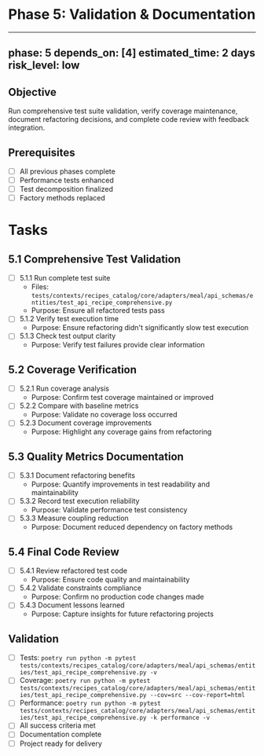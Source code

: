 # Phase 5: Validation & Documentation

---
phase: 5
depends_on: [4]
estimated_time: 2 days
risk_level: low
---

## Objective
Run comprehensive test suite validation, verify coverage maintenance, document refactoring decisions, and complete code review with feedback integration.

## Prerequisites
- [ ] All previous phases complete
- [ ] Performance tests enhanced
- [ ] Test decomposition finalized
- [ ] Factory methods replaced

# Tasks

## 5.1 Comprehensive Test Validation
- [ ] 5.1.1 Run complete test suite
  - Files: `tests/contexts/recipes_catalog/core/adapters/meal/api_schemas/entities/test_api_recipe_comprehensive.py`
  - Purpose: Ensure all refactored tests pass
- [ ] 5.1.2 Verify test execution time
  - Purpose: Ensure refactoring didn't significantly slow test execution
- [ ] 5.1.3 Check test output clarity
  - Purpose: Verify test failures provide clear information

## 5.2 Coverage Verification
- [ ] 5.2.1 Run coverage analysis
  - Purpose: Confirm test coverage maintained or improved
- [ ] 5.2.2 Compare with baseline metrics
  - Purpose: Validate no coverage loss occurred
- [ ] 5.2.3 Document coverage improvements
  - Purpose: Highlight any coverage gains from refactoring

## 5.3 Quality Metrics Documentation
- [ ] 5.3.1 Document refactoring benefits
  - Purpose: Quantify improvements in test readability and maintainability
- [ ] 5.3.2 Record test execution reliability
  - Purpose: Validate performance test consistency
- [ ] 5.3.3 Measure coupling reduction
  - Purpose: Document reduced dependency on factory methods

## 5.4 Final Code Review
- [ ] 5.4.1 Review refactored test code
  - Purpose: Ensure code quality and maintainability
- [ ] 5.4.2 Validate constraints compliance
  - Purpose: Confirm no production code changes made
- [ ] 5.4.3 Document lessons learned
  - Purpose: Capture insights for future refactoring projects

## Validation
- [ ] Tests: `poetry run python -m pytest tests/contexts/recipes_catalog/core/adapters/meal/api_schemas/entities/test_api_recipe_comprehensive.py -v`
- [ ] Coverage: `poetry run python -m pytest tests/contexts/recipes_catalog/core/adapters/meal/api_schemas/entities/test_api_recipe_comprehensive.py --cov=src --cov-report=html`
- [ ] Performance: `poetry run python -m pytest tests/contexts/recipes_catalog/core/adapters/meal/api_schemas/entities/test_api_recipe_comprehensive.py -k performance -v`
- [ ] All success criteria met
- [ ] Documentation complete
- [ ] Project ready for delivery 
